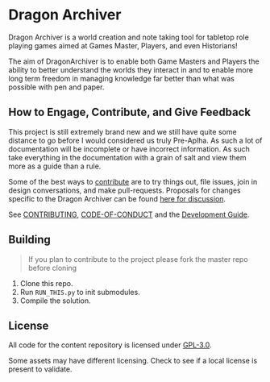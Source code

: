 # Dragon Archiver

Dragon Archiver is a world creation and note taking tool for tabletop role playing games aimed at Games Master, Players, and even Historians!

The aim of DragonArchiver is to enable both Game Masters and Players the ability to better understand the worlds they interact in and to enable more long term freedom in managing knowledge far better than what was possible with pen and paper.

## How to Engage, Contribute, and Give Feedback
This project is still extremely brand new and we still have quite some distance to go before I would considered us truly Pre-Aplha. As such a lot of documentation will be incomplete or have incorrect information. As such take everything in the documentation with a grain of salt and view them more as a guide than a rule.

Some of the best ways to [contribute](CONTRIBUTING.md) are to try things out, file issues, join in design conversations,
and make pull-requests. Proposals for changes specific to the Dragon Archiver can be found [here for discussion](https://github.com/WizWorksInc/DragonArchiver/issues).

See [CONTRIBUTING](CONTRIBUTING.md), [CODE-OF-CONDUCT](CODE_OF_CONDUCT.md) and the [Development Guide](DEVELOPMENT.md).

## Building

> If you plan to contribute to the project please fork the master repo before cloning

1. Clone this repo.
2. Run `RUN_THIS.py` to init submodules.
3. Compile the solution.

## License

All code for the content repository is licensed under [GPL-3.0](https://github.com/WizWorksInc/DragonArchiver/blob/main/LICENSE).

Some assets may have different licensing. Check to see if a local license is present to validate.



